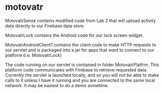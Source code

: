 motovatr
========
MotovatrSense contains modified code from Lab 2 that will upload activity data directly to our Firebase data store.

MotovatrLock contains the Android code for our lock screen widget.

MotovatrAndroidClient1 contains the client code to make HTTP requests to our servlet and is packaged into a jar for apps that want to connect to our platform (i.e. MotovatrLock)

The code running on our servlet is contained in folder MotovatrPlatfrm. This platform code communicates with Firebase to retrieve requested data. Currently the servlet is launched locally, and so you will not be able to make calls to it unless I have it running and you are connected to the same local network. It may be easiest to do a demo sometime.
